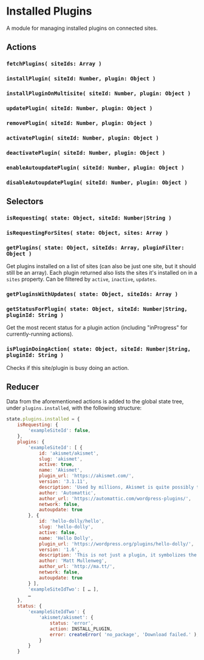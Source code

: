 Installed Plugins
=================

A module for managing installed plugins on connected sites.

## Actions

### `fetchPlugins( siteIds: Array )`

### `installPlugin( siteId: Number, plugin: Object )`

### `installPluginOnMultisite( siteId: Number, plugin: Object )`

### `updatePlugin( siteId: Number, plugin: Object )`

### `removePlugin( siteId: Number, plugin: Object )`

### `activatePlugin( siteId: Number, plugin: Object )`

### `deactivatePlugin( siteId: Number, plugin: Object )`

### `enableAutoupdatePlugin( siteId: Number, plugin: Object )`

### `disableAutoupdatePlugin( siteId: Number, plugin: Object )`

## Selectors

### `isRequesting( state: Object, siteId: Number|String )`

### `isRequestingForSites( state: Object, sites: Array )`

### `getPlugins( state: Object, siteIds: Array, pluginFilter: Object )`

Get plugins installed on a list of sites (can also be just one site, but it should still be an array). Each plugin returned also lists the sites it's installed on in a `sites` property. Can be filtered by `active`, `inactive`, `updates`.

### `getPluginsWithUpdates( state: Object, siteIds: Array )`

### `getStatusForPlugin( state: Object, siteId: Number|String, pluginId: String )`

Get the most recent status for a plugin action (including "inProgress" for currently-running actions).

### `isPluginDoingAction( state: Object, siteId: Number|String, pluginId: String )`

Checks if this site/plugin is busy doing an action.

## Reducer

Data from the aforementioned actions is added to the global state tree, under `plugins.installed`, with the following structure:

```js
state.plugins.installed = {
	isRequesting: {
		'exampleSiteId': false,
	},
	plugins: {
		'exampleSiteId': [ {
			id: 'akismet/akismet',
			slug: 'akismet',
			active: true,
			name: 'Akismet',
			plugin_url: 'https://akismet.com/',
			version: '3.1.11',
			description: 'Used by millions, Akismet is quite possibly the best way in the world to <strong>protect your blog from spam</strong>. It keeps your site protected even while you sleep. To get started: 1) Click the "Activate" link to the left of this description, 2) <a href="https://akismet.com/get/">Sign up for an Akismet plan</a> to get an API key, and 3) Go to your Akismet configuration page, and save your API key.',
			author: 'Automattic',
			author_url: 'https://automattic.com/wordpress-plugins/',
			network: false,
			autoupdate: true
		}, {
			id: 'hello-dolly/hello',
			slug: 'hello-dolly',
			active: false,
			name: 'Hello Dolly',
			plugin_url: 'https://wordpress.org/plugins/hello-dolly/',
			version: '1.6',
			description: 'This is not just a plugin, it symbolizes the hope and enthusiasm of an entire generation summed up in two words sung most famously by Louis Armstrong: Hello, Dolly. When activated you will randomly see a lyric from <cite>Hello, Dolly</cite> in the upper right of your admin screen on every page',
			author: 'Matt Mullenweg',
			author_url: 'http://ma.tt/',
			network: false,
			autoupdate: true
		} ],
		'exampleSiteIdTwo': [ … ],
		…
	},
	status: {
		'exampleSiteIdTwo': {
			'akismet/akismet': {
				status: 'error',
				action: INSTALL_PLUGIN,
				error: createError( 'no_package', 'Download failed.' ),
			}
		}
	}
```
